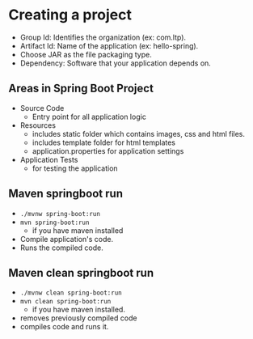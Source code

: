 # Creating a project

- Group Id: Identifies the organization (ex: com.ltp).
- Artifact Id: Name of the application (ex: hello-spring).
- Choose JAR as the file packaging type.
- Dependency: Software that your application depends on.

## Areas in Spring Boot Project

- Source Code
    - Entry point for all application logic
- Resources
    - includes static folder which contains images, css and html files.
    - includes template folder for html templates
    - application.properties for application settings
- Application Tests
    - for testing the application

## Maven springboot run

- `./mvnw spring-boot:run`
- `mvn spring-boot:run`
    - if you have maven installed
- Compile application's code.
- Runs the compiled code.

## Maven clean springboot run

- `./mvnw clean spring-boot:run`
- `mvn clean spring-boot:run`
    - if you have maven installed.
- removes previously compiled code
- compiles code and runs it.

















